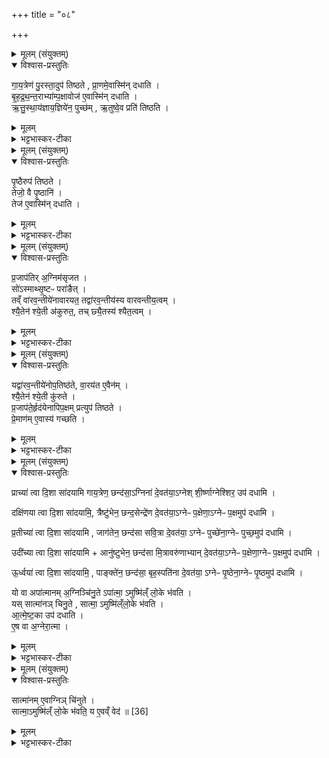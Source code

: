 +++
title = "०८"

+++


<details><summary>मूलम् (संयुक्तम्)</summary>

गा॒य॒त्रेण॑ पु॒रस्ता॒दुप॑ तिष्ठते प्रा॒णमे॒वास्मि॑न्दधाति बृहद्रथन्त॒राभ्या॑म्प॒क्षावोज॑ ए॒वास्मि॑न्दधात्यृतु॒स्थाय॑ज्ञाय॒ज्ञिये॑न॒ पुच्छ॑मृ॒तुष्वे॒व प्रति॑ तिष्ठति
</details>

<details open><summary>विश्वास-प्रस्तुतिः</summary>

गा॒य॒त्रेण॑ पु॒रस्ता॒दुप॑ तिष्ठते , प्रा॒णमे॒वास्मि॑न् दधाति ।  
बृ॒ह॒द्र॒थ॒न्त॒राभ्या॑म्प॒क्षावोज॑ ए॒वास्मि॑न् दधाति ।  
ऋ॒त्तु॒स्था॒य॑ज्ञाय॒ज्ञिये॑न॒ पुच्छ॑म् , ऋ॒तुष्वे॒व प्रति॑ तिष्ठति ।  
</details>

<details><summary>मूलम्</summary>

गा॒य॒त्रेण॑ पु॒रस्ता॒दुप॑ तिष्ठते , प्रा॒णमे॒वास्मि॑न् दधाति ।  
बृ॒ह॒द्र॒थ॒न्त॒राभ्या॑म्प॒क्षावोज॑ ए॒वास्मि॑न् दधाति ।  
ऋ॒त्तु॒स्था॒य॑ज्ञाय॒ज्ञिये॑न॒ पुच्छ॑म् , ऋ॒तुष्वे॒व प्रति॑ तिष्ठति ।  
</details>

<details><summary>भट्टभास्कर-टीका</summary>

1गायत्रेणेत्यादि ॥ गायत्रेण साम्ना पुरस्तात् पूर्वस्यां दिशि शिर उपतिष्ठते । बृहद्रथन्तराभ्यां पक्षौ उत्तरदक्षिणौ । ऋतुस्था यज्ञायज्ञीयं नाम साम यज्ञायज्ञीयमिति छन्दोगाः । 'वसन्तम्' इत्यादियोनिकम् । वनस्पत्यादित्वात् पूर्वोत्तरपदयोर्युगपत्प्रकृतिस्वरत्वम् । बडुव्युत्पात्तिकत्वादनवग्रहः ॥
</details>

<details><summary>मूलम् (संयुक्तम्)</summary>

पृ॒ष्ठैरुप॑ तिष्ठते॒ तेजो॒ वै पृ॒ष्ठानि॒ तेज॑ ए॒वास्मि॑न्दधाति
</details>

<details open><summary>विश्वास-प्रस्तुतिः</summary>

पृ॒ष्ठैरुप॑ तिष्ठते ।  
तेजो॒ वै पृ॒ष्ठानि॑ ।  
तेज॑ ए॒वास्मि॑न् दधाति ।  
</details>

<details><summary>मूलम्</summary>

पृ॒ष्ठैरुप॑ तिष्ठते ।  
तेजो॒ वै पृ॒ष्ठानि॑ ।  
तेज॑ ए॒वास्मि॑न् दधाति ।  
</details>

<details><summary>भट्टभास्कर-टीका</summary>

2पृष्ठैरिति ॥ सर्वेः पृष्ठसामभिः ॥
</details>

<details><summary>मूलम् (संयुक्तम्)</summary>

प्र॒जाप॑तिर॒ग्निम॑सृजत॒ सो॑ऽस्माथ्सृ॒ष्टᳶ परा॑ङै॒त्तव्ँवा॑रव॒न्तीये॑नावारयत॒ तद्वा॑रव॒न्तीय॑स्य वारवन्तीय॒त्वꣳ श्यै॒तेन॑ श्ये॒ती अ॑कुरुत॒ तच्छ्यै॒तस्य॑ श्यैत॒त्वम् [34]  
</details>

<details open><summary>विश्वास-प्रस्तुतिः</summary>

प्र॒जाप॑तिर् अ॒ग्निम॑सृजत ।  
सो॑ऽस्माथ्सृ॒ष्टᳶ परा॑ङैत् ।  
तव्ँ वा॑रव॒न्तीये॑नावारयत॒ तद्वा॑रव॒न्तीय॑स्य वारवन्तीय॒त्वम् ।  
श्यै॒तेन॑ श्ये॒ती अ॑कुरुत॒, तच् छ्यै॒तस्य॑ श्यैत॒त्वम् ।  
</details>

<details><summary>मूलम्</summary>

प्र॒जाप॑तिर् अ॒ग्निम॑सृजत ।  
सो॑ऽस्माथ्सृ॒ष्टᳶ परा॑ङैत् ।  
तव्ँ वा॑रव॒न्तीये॑नावारयत॒ तद्वा॑रव॒न्तीय॑स्य वारवन्तीय॒त्वम् ।  
श्यै॒तेन॑ श्ये॒ती अ॑कुरुत॒, तच् छ्यै॒तस्य॑ श्यैत॒त्वम् ।  
</details>

<details><summary>भट्टभास्कर-टीका</summary>

3प्रजापतिरित्यादि ॥ पराङ् अपुनरावृत्त एवागच्छत् । तं वारवन्तीयेन साम्रा अवारयत् न्यवर्तयत् परागमनात् । तस्माद्वाराणहेतुत्वाद्वारवन्तीयम्, 'अश्वं नत्वा वारवन्तं' इति लिङ्गात् । श्यैतेन साम्रा 'अभिप्रवस्सुराधसं' इत्येतद्योनिना अग्निं श्येती अकुरुत आत्मगामिनमकरोत्, वशीकृतवानिति यावत् । श्यायतेर्गतिकर्मणः श्येतः अभूततद्भावे च्विः । ईषा अक्षादित्वाद्यणादेशाभावः । तस्मात् श्यानहेतुत्वात् श्यैतम् ॥
</details>

<details><summary>मूलम् (संयुक्तम्)</summary>

यद्वा॑रव॒न्तीये॑नोप॒तिष्ठ॑ते वा॒रय॑त ए॒वैनꣳ॑ श्यै॒तेन॑ श्ये॒ती कु॑रुते प्र॒जाप॑ते॒र्हृद॑येनापिप॒क्षम्प्रत्युप॑ तिष्ठते प्रे॒माण॑मे॒वास्य॑ गच्छति॒
</details>

<details open><summary>विश्वास-प्रस्तुतिः</summary>

यद्वा॑रव॒न्तीये॑नोप॒तिष्ठ॑ते, वा॒रय॑त ए॒वैन॑म् ।  
श्यै॒तेन॑ श्ये॒ती कु॑रुते ।  
प्र॒जाप॑ते॒र्हृद॑येनापिप॒क्षम् प्रत्युप॑ तिष्ठते ।  
प्रे॒माण॑म् ए॒वास्य॑ गच्छति ।  
</details>

<details><summary>मूलम्</summary>

यद्वा॑रव॒न्तीये॑नोप॒तिष्ठ॑ते, वा॒रय॑त ए॒वैन॑म् ।  
श्यै॒तेन॑ श्ये॒ती कु॑रुते ।  
प्र॒जाप॑ते॒र्हृद॑येनापिप॒क्षम् प्रत्युप॑ तिष्ठते ।  
प्रे॒माण॑म् ए॒वास्य॑ गच्छति ।  
</details>

<details><summary>भट्टभास्कर-टीका</summary>

4यदित्यादि ॥ कर्तुः फलम् । प्रजापतेर्हृदयेन साम्ना इमाः प्रजाः 'प्रजापतेर्हृदयं' इत्येतत्प्रभवेन अविपक्षं अविहतपक्षं दक्षिणपूर्वं च कोणं उत्तरपूर्वं च प्रत्येकमुपतिष्ठते । प्रजापतेः हृदयमिव प्रजापतेः हृदयं समाख्थैषा । छान्दसः षष्ठ्या अलुक् । पूर्ववत् पूर्वोत्तरपदयोर्युगपत्प्रकृतिस्वरत्वम् । पूर्ववदनवग्रहः । प्रियत्वमग्रेर्गच्छति ॥
</details>

<details><summary>मूलम् (संयुक्तम्)</summary>

प्राच्या॑ त्वा दि॒शा सा॑दयामि गाय॒त्रेण॒ छन्द॑सा॒ग्निना॑ दे॒वत॑या॒ग्नेश्शी॒र्ष्णाग्नेश्शिर॒ उप॑ दधामि॒ दक्षि॑णया त्वा दि॒शा सा॑दयामि॒ त्रैष्टु॑भेन॒ छन्द॒सेन्द्रे॑ण दे॒वत॑या॒ग्नेᳶ प॒क्षेणा॒ग्नेᳶ प॒क्षमुप॑ दधामि प्र॒तीच्या॑ त्वा दि॒शा सा॑दयामि [35]  
जाग॑तेन॒ छन्द॑सा सवि॒त्रा दे॒वत॑या॒ग्नेᳶ पुच्छे॑ना॒ग्नेᳶ पुच्छ॒मुप॑ दधा॒म्युदी॑च्या त्वा दि॒शा सा॑दया॒म्यानु॑ष्टुभेन॒ छन्द॑सा मि॒त्रावरु॑णाभ्यान्दे॒वत॑या॒ग्नेᳶ प॒क्षेणा॒ग्नेᳶ प॒क्षमुप॑ दधाम्यू॒र्ध्वया॑ त्वा दि॒शा सा॑दयामि॒ पाङ्क्ते॑न॒ छन्द॑सा॒ बृह॒स्पति॑ना दे॒वत॑या॒ग्नेᳶ पृ॒ष्ठेना॒ग्नेᳶ पृ॒ष्ठमुप॑ दधामि॒ यो वा अपा॑त्मानम॒ग्निञ्चि॑नु॒तेऽपा॑त्मा॒मुष्मि॑ल्ँलो॒के भ॑वति॒ यस्सात्मा॑नञ्चिनु॒ते सात्मा॒मुष्मि॑ल्ँलो॒के भ॑वत्यात्मेष्ट॒का उप॑ दधात्ये॒ष वा अ॒ग्नेरा॒त्मा
</details>

<details open><summary>विश्वास-प्रस्तुतिः</summary>

प्राच्या॑ त्वा दि॒शा सा॑दयामि गाय॒त्रेण॒ छन्द॑सा॒ऽग्निना॑ दे॒वत॑या॒ऽग्नेश् शी॒र्ष्णाग्नेश्शिर॒ उप॑ दधामि ।  

दक्षि॑णया त्वा दि॒शा सा॑दयामि॒, त्रैष्टु॑भेन॒ छन्द॒सेन्द्रे॑ण दे॒वत॑या॒ऽग्नेᳶ प॒क्षेणा॒ऽग्नेᳶ प॒क्षमुप॑ दधामि ।  

प्र॒तीच्या॑ त्वा दि॒शा सा॑दयामि , जाग॑तेन॒ छन्द॑सा सवि॒त्रा दे॒वत॑या॒ ऽग्नेᳶ पुच्छे॑ना॒ग्नेᳶ पुच्छ॒मुप॑ दधामि ।  

उदी॑च्या त्वा दि॒शा सा॑दयामि + आनु॑ष्टुभेन॒ छन्द॑सा मि॒त्रावरु॑णाभ्यान् दे॒वत॑या॒ऽग्नेᳶ प॒क्षेणा॒ग्नेᳶ प॒क्षमुप॑ दधामि ।  

ऊ॒र्ध्वया॑ त्वा दि॒शा सा॑दयामि॒ , पाङ्क्ते॑न॒ छन्द॑सा॒ बृह॒स्पति॑ना दे॒वत॑या॒ ऽग्नेᳶ पृ॒ष्ठेना॒ग्नेᳶ पृ॒ष्ठमुप॑ दधामि ।  

यो वा अपा॑त्मानम् अ॒ग्निञ्चि॑नु॒ते ऽपा॑त्मा॒ ऽमुष्मि॑ल्ँ लो॒के भ॑वति ।  
यस् सात्मा॑नञ् चिनु॒ते , सात्मा॒ ऽमुष्मि॑ल्ँलो॒के भ॑वति ।  
आ॒त्मे॒ष्ट॒का उप॑ दधाति ।  
ए॒ष वा अ॒ग्नेरा॒त्मा ।  
</details>

<details><summary>मूलम्</summary>

प्राच्या॑ त्वा दि॒शा सा॑दयामि गाय॒त्रेण॒ छन्द॑सा॒ऽग्निना॑ दे॒वत॑या॒ऽग्नेश् शी॒र्ष्णाग्नेश्शिर॒ उप॑ दधामि ।  

दक्षि॑णया त्वा दि॒शा सा॑दयामि॒, त्रैष्टु॑भेन॒ छन्द॒सेन्द्रे॑ण दे॒वत॑या॒ऽग्नेᳶ प॒क्षेणा॒ऽग्नेᳶ प॒क्षमुप॑ दधामि ।  

प्र॒तीच्या॑ त्वा दि॒शा सा॑दयामि , जाग॑तेन॒ छन्द॑सा सवि॒त्रा दे॒वत॑या॒ ऽग्नेᳶ पुच्छे॑ना॒ग्नेᳶ पुच्छ॒मुप॑ दधामि ।  

उदी॑च्या त्वा दि॒शा सा॑दयामि + आनु॑ष्टुभेन॒ छन्द॑सा मि॒त्रावरु॑णाभ्यान् दे॒वत॑या॒ऽग्नेᳶ प॒क्षेणा॒ग्नेᳶ प॒क्षमुप॑ दधामि ।  

ऊ॒र्ध्वया॑ त्वा दि॒शा सा॑दयामि॒ , पाङ्क्ते॑न॒ छन्द॑सा॒ बृह॒स्पति॑ना दे॒वत॑या॒ ऽग्नेᳶ पृ॒ष्ठेना॒ग्नेᳶ पृ॒ष्ठमुप॑ दधामि ।  

यो वा अपा॑त्मानम् अ॒ग्निञ्चि॑नु॒ते ऽपा॑त्मा॒ ऽमुष्मि॑ल्ँ लो॒के भ॑वति ।  
यस् सात्मा॑नञ् चिनु॒ते , सात्मा॒ ऽमुष्मि॑ल्ँलो॒के भ॑वति ।  
आ॒त्मे॒ष्ट॒का उप॑ दधाति ।  
ए॒ष वा अ॒ग्नेरा॒त्मा ।  
</details>

<details><summary>भट्टभास्कर-टीका</summary>

5आत्मेष्टकाः-प्राच्या त्वेत्याद्याः ॥ आत्मापेक्षं पुल्लिङ्गमेकवचनं च॥
</details>

<details><summary>मूलम् (संयुक्तम्)</summary>

सात्मा॑नमे॒वाग्निञ्चि॑नुते॒ सात्मा॒मुष्मि॑ल्ँलो॒के भ॑वति॒ य ए॒वव्ँवेद॑ ॥ [36]  
</details>

<details open><summary>विश्वास-प्रस्तुतिः</summary>

सात्मा॑नम् ए॒वाग्निञ् चि॑नुते ।  
सात्मा॒ऽमुष्मि॑ल्ँ लो॒के भ॑वति॒ य ए॒वव्ँ वेद॑ ॥ [36]  
</details>

<details><summary>मूलम्</summary>

सात्मा॑नम् ए॒वाग्निञ् चि॑नुते ।  
सात्मा॒ऽमुष्मि॑ल्ँ लो॒के भ॑वति॒ य ए॒वव्ँ वेद॑ ॥ [36]  
</details>

<details><summary>भट्टभास्कर-टीका</summary>

6सात्मानमिति ॥ आसामुपधाता सात्मेति विदुषस्स्तुतिः ॥

इति पञ्चमे पञ्चमे अष्टमोनुवाकः ॥  
</details>

